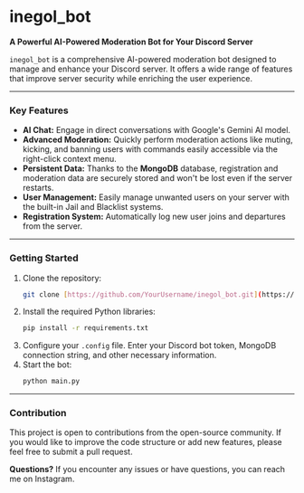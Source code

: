 # inegol_bot

**A Powerful AI-Powered Moderation Bot for Your Discord Server**

`inegol_bot` is a comprehensive AI-powered moderation bot designed to manage and enhance your Discord server. It offers a wide range of features that improve server security while enriching the user experience.

---

### Key Features

* **AI Chat:** Engage in direct conversations with Google's Gemini AI model.
* **Advanced Moderation:** Quickly perform moderation actions like muting, kicking, and banning users with commands easily accessible via the right-click context menu.
* **Persistent Data:** Thanks to the **MongoDB** database, registration and moderation data are securely stored and won't be lost even if the server restarts.
* **User Management:** Easily manage unwanted users on your server with the built-in Jail and Blacklist systems.
* **Registration System:** Automatically log new user joins and departures from the server.

---

### Getting Started

1.  Clone the repository:
    ```sh
    git clone [https://github.com/YourUsername/inegol_bot.git](https://github.com/YourUsername/inegol_bot.git)
    ```
2.  Install the required Python libraries:
    ```sh
    pip install -r requirements.txt
    ```
3.  Configure your `.config` file. Enter your Discord bot token, MongoDB connection string, and other necessary information.
4.  Start the bot:
    ```sh
    python main.py
    ```

---

### Contribution

This project is open to contributions from the open-source community. If you would like to improve the code structure or add new features, please feel free to submit a pull request.

**Questions?**
If you encounter any issues or have questions, you can reach me on Instagram.
